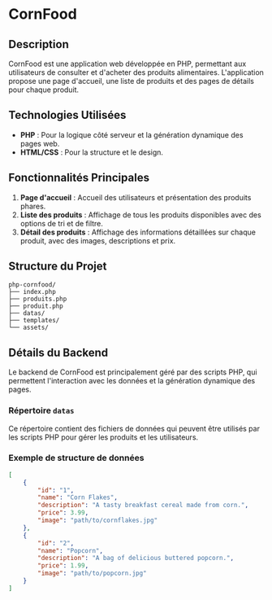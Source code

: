 # CornFood

## Description
CornFood est une application web développée en PHP, permettant aux utilisateurs de consulter et d'acheter des produits alimentaires. L'application propose une page d'accueil, une liste de produits et des pages de détails pour chaque produit.

## Technologies Utilisées
- **PHP** : Pour la logique côté serveur et la génération dynamique des pages web.
- **HTML/CSS** : Pour la structure et le design.

## Fonctionnalités Principales
1. **Page d'accueil** : Accueil des utilisateurs et présentation des produits phares.
2. **Liste des produits** : Affichage de tous les produits disponibles avec des options de tri et de filtre.
3. **Détail des produits** : Affichage des informations détaillées sur chaque produit, avec des images, descriptions et prix.

## Structure du Projet
```
php-cornfood/
├── index.php
├── produits.php
├── produit.php
├── datas/
├── templates/
└── assets/
```
## Détails du Backend
Le backend de CornFood est principalement géré par des scripts PHP, qui permettent l'interaction avec les données et la génération dynamique des pages.

### Répertoire `datas`
Ce répertoire contient des fichiers de données qui peuvent être utilisés par les scripts PHP pour gérer les produits et les utilisateurs.

### Exemple de structure de données
```json
[
    {
        "id": "1",
        "name": "Corn Flakes",
        "description": "A tasty breakfast cereal made from corn.",
        "price": 3.99,
        "image": "path/to/cornflakes.jpg"
    },
    {
        "id": "2",
        "name": "Popcorn",
        "description": "A bag of delicious buttered popcorn.",
        "price": 1.99,
        "image": "path/to/popcorn.jpg"
    }
]
